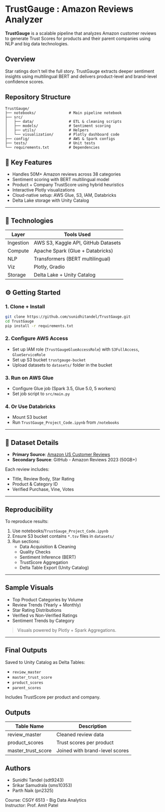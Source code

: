 
# TrustGauge : Amazon Reviews Analyzer

**TrustGauge** is a scalable pipeline that analyzes Amazon customer reviews to generate Trust Scores for products and their parent companies using NLP and big data technologies.

## Overview

Star ratings don't tell the full story. TrustGauge extracts deeper sentiment insights using multilingual BERT and delivers product-level and brand-level confidence scores.

## Repository Structure

```
TrustGauge/
├── notebooks/               # Main pipeline notebook
├── src/
│   ├── data/                # ETL & cleaning scripts
│   ├── models/              # Sentiment scoring
│   ├── utils/               # Helpers
│   └── visualization/       # Plotly dashboard code
├── config/                  # AWS & Spark configs
├── tests/                   # Unit tests
└── requirements.txt         # Dependencies
```


## 🥇 Key Features
- Handles 50M+ Amazon reviews across 38 categories
- Sentiment scoring with BERT multilingual model
- Product + Company TrustScore using hybrid heuristics
- Interactive Plotly visualizations
- Cloud-native setup: AWS Glue, S3, IAM, Databricks
- Delta Lake storage with Unity Catalog

---
## 🚀 Technologies

| Layer      | Tools Used                             |
|-----------|-----------------------------------------|
| Ingestion | AWS S3, Kaggle API, GitHub Datasets     |
| Compute   | Apache Spark (Glue + Databricks)        |
| NLP       | Transformers (BERT multilingual)        |
| Viz       | Plotly, Gradio                          |
| Storage   | Delta Lake + Unity Catalog              |


## ⚙️ Getting Started
### 1. Clone + Install
```bash
git clone https://github.com/sunidhitandel/TrustGauge.git
cd TrustGauge
pip install -r requirements.txt
```

### 2. Configure AWS Access
- Set up IAM role (`TrustGaugeGlueAccessRole`) with `S3FullAccess`, `GlueServiceRole`
- Set up S3 bucket `trustgauge-bucket`
- Upload datasets to `datasets/` folder in the bucket

### 3. Run on AWS Glue
- Configure Glue job (Spark 3.5, Glue 5.0, 5 workers)
- Set job script to `src/main.py`

### 4. Or Use Databricks
- Mount S3 bucket
- Run `TrustGauge_Project_Code.ipynb` from `/notebooks`

---

## 📃 Dataset Details
- **Primary Source**: [Amazon US Customer Reviews](https://registry.opendata.aws/amazon-reviews/)
- **Secondary Source**: GitHub - Amazon Reviews 2023 (50GB+)

Each review includes:
- Title, Review Body, Star Rating
- Product & Category ID
- Verified Purchase, Vine, Votes

---

##  Reproducibility
To reproduce results:

1. Use notebooks/`TrustGauge_Project_Code.ipynb`
2. Ensure S3 bucket contains `*.tsv` files in `datasets/`
3. Run sections:
    - Data Acquisition & Cleaning
    - Quality Checks
    - Sentiment Inference (BERT)
    - TrustScore Aggregation
    - Delta Table Export (Unity Catalog)

---

##  Sample Visuals
- Top Product Categories by Volume
- Review Trends (Yearly + Monthly)
- Star Rating Distributions
- Verified vs Non-Verified Ratings
- Sentiment Trends by Category

> Visuals powered by Plotly + Spark Aggregations.

---

##  Final Outputs
Saved to Unity Catalog as Delta Tables:
- `review_master`
- `master_trust_score`
- `product_scores`
- `parent_scores`

Includes TrustScore per product and company.


## Outputs

| Table Name           | Description                     |
|----------------------|---------------------------------|
| review_master        | Cleaned review data             |
| product_scores       | Trust scores per product        |
| master_trust_score   | Joined with brand-level scores  |



## Authors

- Sunidhi Tandel (sdt9243)
- Srikar Samudrala (sms10353)
- Parth Naik (pn2325)

Course: CSGY 6513 - Big Data Analytics  
Instructor: Prof. Amit Patel

